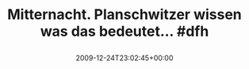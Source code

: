 ---
retweeted: false
source: <a href="http://www.swift-app.com/" rel="nofollow">Swift</a>
entities:
  hashtags:
  - text: dfh
    indices:
    - '54'
    - '58'
  symbols: []
  user_mentions: []
  urls: []
display_text_range:
- '0'
- '58'
favorite_count: '0'
id_str: '7014424864'
truncated: false
retweet_count: '0'
id: '7014424864'
created_at: Thu Dec 24 23:02:45 +0000 2009
favorited: false
full_text: 'Mitternacht. Planschwitzer wissen was das bedeutet... #dfh'
lang: de
tags:
- dfh
- pesos/twitter
date: '2009-12-24T23:02:45+00:00'
src: https://twitter.com/bascht/status/7014424864
original_url: https://twitter.com/bascht/status/7014424864
type: twitter_tweet
text: 'Mitternacht. Planschwitzer wissen was das bedeutet... #dfh'
title: 'Mitternacht. Planschwitzer wissen was das bedeutet... #dfh

  '

---